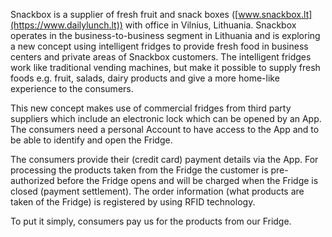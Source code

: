 Snackbox is a supplier of fresh fruit and snack boxes ([www.snackbox.lt](https://www.dailylunch.lt)) with office in
Vilnius, Lithuania. Snackbox operates in the business-to-business segment in Lithuania and is
exploring a new concept using intelligent fridges to provide fresh food in business centers
and private areas of Snackbox customers. The intelligent fridges work like traditional
vending machines, but make it possible to supply fresh foods e.g. fruit, salads, dairy products
and give a more home-like experience to the consumers.

This new concept makes use of commercial fridges from third party suppliers which include
an electronic lock which can be opened by an App. The consumers need a personal Account
to have access to the App and to be able to identify and open the Fridge.

The consumers provide their (credit card) payment details via the App. For processing the
products taken from the Fridge the customer is pre-authorized before the Fridge opens and
will be charged when the Fridge is closed (payment settlement). The order information (what
products are taken of the Fridge) is registered by using RFID technology.

To put it simply, consumers pay us for the products from our Fridge.